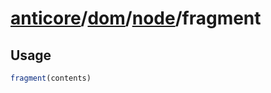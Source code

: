 # [anticore](../../../../../#reference)/[dom](../../#reference)/[node](../#reference)/<a name="reference">fragment</a>

## Usage

```js
fragment(contents)
```